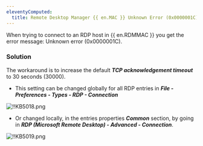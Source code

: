 ```yaml
---
eleventyComputed:
  title: Remote Desktop Manager {{ en.MAC }} Unknown Error (0x0000001C)
---
```

When trying to connect to an RDP host in {{ en.RDMMAC }} you get the error message: Unknown error (0x0000001C).
### Solution
The workaround is to increase the default ***TCP acknowledgement timeout*** to 30 seconds (30000).  

* This setting can be changed globally for all RDP entries in ***File - Preferences - Types - RDP - Connection***  

![!!KB5018.png](https://webdevolutions.azureedge.net/docs/en/kb/KB5018.png)  

* Or changed locally, in the entries properties ***Common*** section, by going in ***RDP (Microsoft Remote Desktop) - Advanced - Connection***.  

![!!KB5019.png](https://webdevolutions.azureedge.net/docs/en/kb/KB5019.png)
